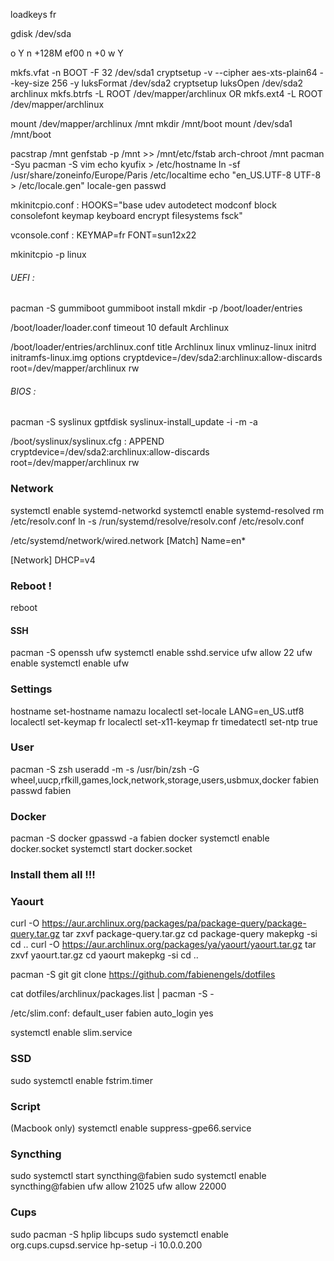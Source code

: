 loadkeys fr

gdisk /dev/sda

o
Y
n
<ENTER>
<ENTER>
+128M
ef00
n
<ENTER>
<ENTER>
+0
<ENTER>
w
Y

mkfs.vfat -n BOOT -F 32 /dev/sda1
cryptsetup -v --cipher aes-xts-plain64 --key-size 256 -y luksFormat /dev/sda2
cryptsetup luksOpen /dev/sda2 archlinux
mkfs.btrfs -L ROOT /dev/mapper/archlinux
OR
mkfs.ext4 -L ROOT /dev/mapper/archlinux

mount /dev/mapper/archlinux /mnt
mkdir /mnt/boot
mount /dev/sda1 /mnt/boot

pacstrap /mnt
genfstab -p /mnt >> /mnt/etc/fstab
arch-chroot /mnt
pacman -Syu
pacman -S vim
echo kyufix > /etc/hostname
ln -sf /usr/share/zoneinfo/Europe/Paris /etc/localtime
echo "en_US.UTF-8 UTF-8 > /etc/locale.gen"
locale-gen
passwd

mkinitcpio.conf :
HOOKS="base udev autodetect modconf block consolefont keymap keyboard encrypt filesystems fsck"

vconsole.conf :
KEYMAP=fr
FONT=sun12x22

mkinitcpio -p linux

###### UEFI :
pacman -S gummiboot
gummiboot install
mkdir -p /boot/loader/entries

/boot/loader/loader.conf
timeout 10
default Archlinux

/boot/loader/entries/archlinux.conf
title Archlinux
linux vmlinuz-linux
initrd initramfs-linux.img
options cryptdevice=/dev/sda2:archlinux:allow-discards root=/dev/mapper/archlinux rw

###### BIOS :
pacman -S syslinux gptfdisk
syslinux-install_update -i -m -a

/boot/syslinux/syslinux.cfg :
APPEND cryptdevice=/dev/sda2:archlinux:allow-discards root=/dev/mapper/archlinux rw

### Network
systemctl enable systemd-networkd
systemctl enable systemd-resolved
rm /etc/resolv.conf
ln -s /run/systemd/resolve/resolv.conf /etc/resolv.conf

/etc/systemd/network/wired.network
[Match]
Name=en*

[Network]
DHCP=v4

### Reboot !
reboot

#### SSH

pacman -S openssh ufw
systemctl enable sshd.service
ufw allow 22
ufw enable
systemctl enable ufw

### Settings

hostname set-hostname namazu
localectl set-locale LANG=en_US.utf8
localectl set-keymap fr
localectl set-x11-keymap fr
timedatectl set-ntp true

### User

pacman -S zsh
useradd -m -s /usr/bin/zsh -G wheel,uucp,rfkill,games,lock,network,storage,users,usbmux,docker fabien
passwd fabien

### Docker

pacman -S docker
gpasswd -a fabien docker
systemctl enable docker.socket
systemctl start docker.socket

### Install them all !!!

### Yaourt

curl -O https://aur.archlinux.org/packages/pa/package-query/package-query.tar.gz
tar zxvf package-query.tar.gz
cd package-query
makepkg -si
cd ..
curl -O https://aur.archlinux.org/packages/ya/yaourt/yaourt.tar.gz
tar zxvf yaourt.tar.gz
cd yaourt
makepkg -si
cd ..

pacman -S git
git clone https://github.com/fabienengels/dotfiles

cat dotfiles/archlinux/packages.list | pacman -S -

/etc/slim.conf:
default_user fabien
auto_login yes

systemctl enable slim.service

### SSD
sudo systemctl enable fstrim.timer

### Script

(Macbook only)
systemctl enable suppress-gpe66.service


### Syncthing
sudo systemctl start syncthing@fabien
sudo systemctl enable syncthing@fabien
ufw allow 21025
ufw allow 22000

### Cups
sudo pacman -S hplip libcups
sudo systemctl enable org.cups.cupsd.service
hp-setup -i 10.0.0.200
